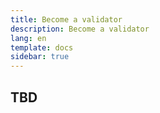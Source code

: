 ```yaml
---
title: Become a validator
description: Become a validator
lang: en
template: docs
sidebar: true
---
```


## TBD
